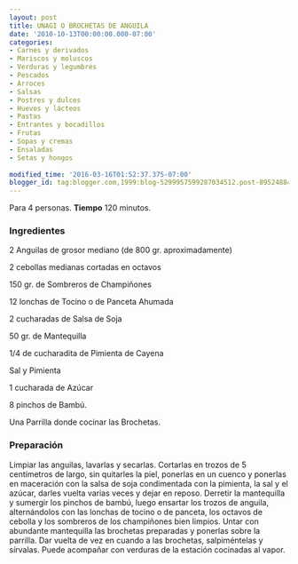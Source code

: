 ```yaml
---
layout: post
title: UNAGI O BROCHETAS DE ANGUILA
date: '2010-10-13T00:00:00.000-07:00'
categories:
- Carnes y derivados
- Mariscos y moluscos
- Verduras y legumbres
- Pescados
- Arroces
- Salsas
- Postres y dulces
- Huevos y lácteos
- Pastas
- Entrantes y bocadillos
- Frutas
- Sopas y cremas
- Ensaladas
- Setas y hongos
 
modified_time: '2016-03-16T01:52:37.375-07:00'
blogger_id: tag:blogger.com,1999:blog-5299957599287034512.post-8952488415075486188
---
```


Para 4 personas.
<b>Tiempo</b> 120 minutos.

<h3>Ingredientes</h3>

2 Anguilas de grosor mediano (de 800 gr. aproximadamente)

2 cebollas medianas cortadas en octavos

150 gr. de Sombreros de Champiñones

12 lonchas de Tocino o de Panceta Ahumada

2 cucharadas de Salsa de Soja

50 gr. de Mantequilla

1/4 de cucharadita de Pimienta de Cayena

Sal y Pimienta

1 cucharada de Azúcar

8 pinchos de Bambú.

Una Parrilla donde cocinar las Brochetas.

<h3>Preparación</h3>

Limpiar las anguilas, lavarlas y secarlas. Cortarlas en trozos de 5 centímetros de largo, sin quitarles la piel, ponerlas en un cuenco y ponerlas en maceración con la salsa de soja condimentada con la pimienta, la sal y el azúcar, darles vuelta varias veces y dejar en reposo. Derretir la mantequilla y sumergir los pinchos de bambú, luego ensartar los trozos de anguila, alternándolos con las lonchas de tocino o de panceta, los octavos de cebolla y los sombreros de los champiñones bien limpios. Untar con abundante mantequilla las brochetas preparadas y ponerlas sobre la parrilla. Dar vuelta de vez en cuando a las brochetas, salpiméntelas y sírvalas. Puede acompañar con verduras de la estación cocinadas al vapor.

